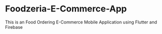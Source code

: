 # Foodzeria-E-Commerce-App
 This is an Food Ordering E-Commerce Mobile Application using Flutter and Firebase
